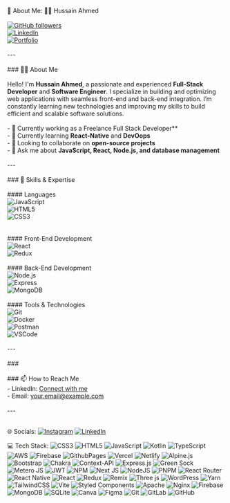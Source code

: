 💫 About Me:
👨‍💻 Hussain Ahmed<br><br>[![GitHub followers](https://img.shields.io/github/followers/your-username?label=Follow&style=social)](https://github.com/your-username)<br>[![LinkedIn](https://img.shields.io/badge/LinkedIn-Connect-blue)](https://linkedin.com/in/your-profile)<br>[![Portfolio](https://img.shields.io/badge/Portfolio-Visit-green)](https://your-portfolio.com)<br><br>---<br><br>### 🧑‍💻 About Me<br><br>Hello! I'm **Hussain Ahmed**, a passionate and experienced **Full-Stack Developer** and **Software Engineer**. I specialize in building and optimizing web applications with seamless front-end and back-end integration. I’m constantly learning new technologies and improving my skills to build efficient and scalable software solutions.<br><br>- 🔭 Currently working as a Freelance Full Stack Developer**<br>- 🌱 Currently learning **React-Native** and **DevOops**<br>- 👯 Looking to collaborate on **open-source projects**<br>- 💬 Ask me about **JavaScript, React, Node.js, and database management**<br><br>---<br><br>### 🚀 Skills & Expertise<br><br>#### Languages<br>![JavaScript](https://img.shields.io/badge/JavaScript-ES6+-yellow)<br>![HTML5](https://img.shields.io/badge/HTML5-E34F26?logo=html5&logoColor=white)<br>![CSS3](https://img.shields.io/badge/CSS3-1572B6?logo=css3&logoColor=white)<br><br><br>#### Front-End Development<br>![React](https://img.shields.io/badge/React-%2320232a.svg?style=for-the-badge&logo=react&logoColor=%2361DAFB)<br>![Redux](https://img.shields.io/badge/Redux-764ABC?logo=redux&logoColor=white)<br><br>#### Back-End Development<br>![Node.js](https://img.shields.io/badge/Node.js-43853D?logo=node.js&logoColor=white)<br>![Express](https://img.shields.io/badge/Express.js-000000?logo=express&logoColor=white)<br>![MongoDB](https://img.shields.io/badge/MongoDB-4EA94B?logo=mongodb&logoColor=white)<br><br>#### Tools & Technologies<br>![Git](https://img.shields.io/badge/Git-F05032?logo=git&logoColor=white)<br>![Docker](https://img.shields.io/badge/Docker-2496ED?logo=docker&logoColor=white)<br>![Postman](https://img.shields.io/badge/Postman-FF6C37?logo=postman&logoColor=white)<br>![VSCode](https://img.shields.io/badge/VS%20Code-007ACC?logo=visual-studio-code&logoColor=white)<br><br>---<br><br>### <br><br>### 📫 How to Reach Me<br>- LinkedIn: [Connect with me](https://linkedin.com/in/hussainislive)<br>- Email: [your.email@example.com](mailto:developer.hussain125@gmail.com)<br><br>---<br><br>


🌐 Socials:
[![Instagram](https://img.shields.io/badge/Instagram-%23E4405F.svg?logo=Instagram&logoColor=white)](https://instagram.com/hussain.dev125) [![LinkedIn](https://img.shields.io/badge/LinkedIn-%230077B5.svg?logo=linkedin&logoColor=white)](https://linkedin.com/in/hussainislive) 

💻 Tech Stack:
![CSS3](https://img.shields.io/badge/css3-%231572B6.svg?style=for-the-badge&logo=css3&logoColor=white) ![HTML5](https://img.shields.io/badge/html5-%23E34F26.svg?style=for-the-badge&logo=html5&logoColor=white) ![JavaScript](https://img.shields.io/badge/javascript-%23323330.svg?style=for-the-badge&logo=javascript&logoColor=%23F7DF1E) ![Kotlin](https://img.shields.io/badge/kotlin-%237F52FF.svg?style=for-the-badge&logo=kotlin&logoColor=white) ![TypeScript](https://img.shields.io/badge/typescript-%23007ACC.svg?style=for-the-badge&logo=typescript&logoColor=white) ![AWS](https://img.shields.io/badge/AWS-%23FF9900.svg?style=for-the-badge&logo=amazon-aws&logoColor=white) ![Firebase](https://img.shields.io/badge/firebase-%23039BE5.svg?style=for-the-badge&logo=firebase) ![GithubPages](https://img.shields.io/badge/github%20pages-121013?style=for-the-badge&logo=github&logoColor=white) ![Vercel](https://img.shields.io/badge/vercel-%23000000.svg?style=for-the-badge&logo=vercel&logoColor=white) ![Netlify](https://img.shields.io/badge/netlify-%23000000.svg?style=for-the-badge&logo=netlify&logoColor=#00C7B7) ![Alpine.js](https://img.shields.io/badge/alpinejs-white.svg?style=for-the-badge&logo=alpinedotjs&logoColor=%238BC0D0) ![Bootstrap](https://img.shields.io/badge/bootstrap-%238511FA.svg?style=for-the-badge&logo=bootstrap&logoColor=white) ![Chakra](https://img.shields.io/badge/chakra-%234ED1C5.svg?style=for-the-badge&logo=chakraui&logoColor=white) ![Context-API](https://img.shields.io/badge/Context--Api-000000?style=for-the-badge&logo=react) ![Express.js](https://img.shields.io/badge/express.js-%23404d59.svg?style=for-the-badge&logo=express&logoColor=%2361DAFB) ![Green Sock](https://img.shields.io/badge/green%20sock-88CE02?style=for-the-badge&logo=greensock&logoColor=white) ![Metero JS](https://img.shields.io/badge/meteorjs-%23d74c4c.svg?style=for-the-badge&logo=meteor&logoColor=white) ![JWT](https://img.shields.io/badge/JWT-black?style=for-the-badge&logo=JSON%20web%20tokens) ![NPM](https://img.shields.io/badge/NPM-%23CB3837.svg?style=for-the-badge&logo=npm&logoColor=white) ![Next JS](https://img.shields.io/badge/Next-black?style=for-the-badge&logo=next.js&logoColor=white) ![NodeJS](https://img.shields.io/badge/node.js-6DA55F?style=for-the-badge&logo=node.js&logoColor=white) ![PNPM](https://img.shields.io/badge/pnpm-%234a4a4a.svg?style=for-the-badge&logo=pnpm&logoColor=f69220) ![React Router](https://img.shields.io/badge/React_Router-CA4245?style=for-the-badge&logo=react-router&logoColor=white) ![React Native](https://img.shields.io/badge/react_native-%2320232a.svg?style=for-the-badge&logo=react&logoColor=%2361DAFB) ![React](https://img.shields.io/badge/react-%2320232a.svg?style=for-the-badge&logo=react&logoColor=%2361DAFB) ![Redux](https://img.shields.io/badge/redux-%23593d88.svg?style=for-the-badge&logo=redux&logoColor=white) ![Remix](https://img.shields.io/badge/remix-%23000.svg?style=for-the-badge&logo=remix&logoColor=white) ![Three js](https://img.shields.io/badge/threejs-black?style=for-the-badge&logo=three.js&logoColor=white) ![WordPress](https://img.shields.io/badge/WordPress-%23117AC9.svg?style=for-the-badge&logo=WordPress&logoColor=white) ![Yarn](https://img.shields.io/badge/yarn-%232C8EBB.svg?style=for-the-badge&logo=yarn&logoColor=white) ![TailwindCSS](https://img.shields.io/badge/tailwindcss-%2338B2AC.svg?style=for-the-badge&logo=tailwind-css&logoColor=white) ![Vite](https://img.shields.io/badge/vite-%23646CFF.svg?style=for-the-badge&logo=vite&logoColor=white) ![Styled Components](https://img.shields.io/badge/styled--components-DB7093?style=for-the-badge&logo=styled-components&logoColor=white) ![Apache](https://img.shields.io/badge/apache-%23D42029.svg?style=for-the-badge&logo=apache&logoColor=white) ![Nginx](https://img.shields.io/badge/nginx-%23009639.svg?style=for-the-badge&logo=nginx&logoColor=white) ![Firebase](https://img.shields.io/badge/firebase-a08021?style=for-the-badge&logo=firebase&logoColor=ffcd34) ![MongoDB](https://img.shields.io/badge/MongoDB-%234ea94b.svg?style=for-the-badge&logo=mongodb&logoColor=white) ![SQLite](https://img.shields.io/badge/sqlite-%2307405e.svg?style=for-the-badge&logo=sqlite&logoColor=white) ![Canva](https://img.shields.io/badge/Canva-%2300C4CC.svg?style=for-the-badge&logo=Canva&logoColor=white) ![Figma](https://img.shields.io/badge/figma-%23F24E1E.svg?style=for-the-badge&logo=figma&logoColor=white) ![Git](https://img.shields.io/badge/git-%23F05033.svg?style=for-the-badge&logo=git&logoColor=white) ![GitLab](https://img.shields.io/badge/gitlab-%23181717.svg?style=for-the-badge&logo=gitlab&logoColor=white) ![GitHub](https://img.shields.io/badge/github-%23121011.svg?style=for-the-badge&logo=github&logoColor=white)
